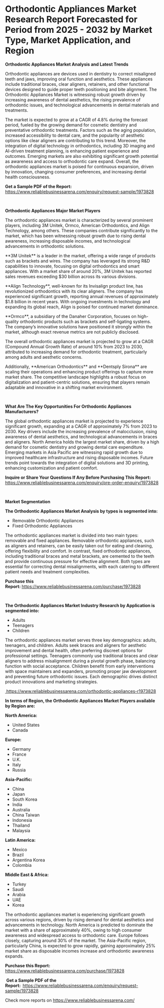 <p><h1>Orthodontic Appliances Market Research Report Forecasted for Period from 2025 -  2032 by Market Type, Market Application, and Region</h1></p><p><strong>Orthodontic Appliances Market Analysis and Latest Trends</strong></p>
<p><p>Orthodontic appliances are devices used in dentistry to correct misaligned teeth and jaws, improving oral function and aesthetics. These appliances include traditional braces, clear aligners, retainers, and other functional devices designed to guide proper teeth positioning and bite alignment. The Orthodontic Appliances Market is witnessing robust growth driven by increasing awareness of dental aesthetics, the rising prevalence of orthodontic issues, and technological advancements in dental materials and treatments.</p><p>The market is expected to grow at a CAGR of 4.8% during the forecast period, fueled by the growing demand for cosmetic dentistry and preventative orthodontic treatments. Factors such as the aging population, increased accessibility to dental care, and the popularity of aesthetic options like clear aligners are contributing to this trend. Moreover, the integration of digital technology in orthodontics, including 3D imaging and AI-driven treatment planning, is enhancing patient experience and outcomes. Emerging markets are also exhibiting significant growth potential as awareness and access to orthodontic care expand. Overall, the orthodontic appliances market is poised for continuous expansion, driven by innovation, changing consumer preferences, and increasing dental health consciousness.</p></p>
<p><strong>Get a Sample PDF of the Report:&nbsp;</strong> <a href="https://www.reliablebusinessarena.com/enquiry/request-sample/1973828?utm_campaign=2189&utm_medium=2&utm_source=Github&utm_content=ia&utm_term=04032025&utm_id=orthodontic-appliances">https://www.reliablebusinessarena.com/enquiry/request-sample/1973828</a></p>
<p>&nbsp;</p>
<p><strong>Orthodontic Appliances Major Market Players</strong></p>
<p><p>The orthodontic appliances market is characterized by several prominent players, including 3M Unitek, Ormco, American Orthodontics, and Align Technology, among others. These companies contribute significantly to the market, which has been witnessing robust growth due to rising dental awareness, increasing disposable incomes, and technological advancements in orthodontic solutions.</p><p>**3M Unitek** is a leader in the market, offering a wide range of products such as brackets and wires. The company has leveraged its strong R&D capabilities to innovate, focusing on digital orthodontics and smart appliances. With a market share of around 20%, 3M Unitek has reported sales revenues exceeding $30 billion across its various divisions.</p><p>**Align Technology**, well-known for its Invisalign product line, has revolutionized orthodontics with its clear aligners. The company has experienced significant growth, reporting annual revenues of approximately $1.8 billion in recent years. With ongoing investments in technology and expanding its global reach, Align is poised for continued market dominance.</p><p>**Ormco**, a subsidiary of the Danaher Corporation, focuses on high-quality orthodontic products such as brackets and self-ligating systems. The company’s innovative solutions have positioned it strongly within the market, although exact revenue metrics are not publicly disclosed.</p><p>The overall orthodontic appliances market is projected to grow at a CAGR (Compound Annual Growth Rate) of around 10% from 2023 to 2030, attributed to increasing demand for orthodontic treatment, particularly among adults and aesthetic concerns. </p><p>Additionally, **American Orthodontics** and **Dentsply Sirona** are scaling their operations and enhancing product offerings to capture more market share. The competitive landscape highlights a robust focus on digitalization and patient-centric solutions, ensuring that players remain adaptable and innovative in a shifting market environment.</p></p>
<p>&nbsp;</p>
<p><strong>What Are The Key Opportunities For Orthodontic Appliances Manufacturers?</strong></p>
<p><p>The global orthodontic appliances market is projected to experience significant growth, expanding at a CAGR of approximately 7% from 2023 to 2030. Key drivers include the increasing prevalence of malocclusion, rising awareness of dental aesthetics, and technological advancements in braces and aligners. North America holds the largest market share, driven by a high demand for cosmetic dentistry and growing dental care expenditure. Emerging markets in Asia Pacific are witnessing rapid growth due to improved healthcare infrastructure and rising disposable incomes. Future trends point towards the integration of digital solutions and 3D printing, enhancing customization and patient comfort.</p></p>
<p><strong>Inquire or Share Your Questions If Any Before Purchasing This Report:</strong> <a href="https://www.reliablebusinessarena.com/enquiry/pre-order-enquiry/1973828?utm_campaign=2189&utm_medium=2&utm_source=Github&utm_content=ia&utm_term=04032025&utm_id=orthodontic-appliances">https://www.reliablebusinessarena.com/enquiry/pre-order-enquiry/1973828</a></p>
<p>&nbsp;</p>
<p><strong>Market Segmentation</strong></p>
<p><strong>The Orthodontic Appliances Market Analysis by types is segmented into:</strong></p>
<p><ul><li>Removable Orthodontic Appliances</li><li>Fixed Orthodontic Appliances</li></ul></p>
<p><p>The orthodontic appliances market is divided into two main types: removable and fixed appliances. Removable orthodontic appliances, such as aligners and retainers, can be easily taken out for eating and cleaning, offering flexibility and comfort. In contrast, fixed orthodontic appliances, including traditional braces and metal brackets, are cemented to the teeth and provide continuous pressure for effective alignment. Both types are essential for correcting dental misalignments, with each catering to different patient needs and treatment complexities.</p></p>
<p><strong>Purchase this Report:&nbsp;</strong><a href="https://www.reliablebusinessarena.com/purchase/1973828?utm_campaign=2189&utm_medium=2&utm_source=Github&utm_content=ia&utm_term=04032025&utm_id=orthodontic-appliances">https://www.reliablebusinessarena.com/purchase/1973828</a></p>
<p>&nbsp;</p>
<p><strong>The Orthodontic Appliances Market Industry Research by Application is segmented into:</strong></p>
<p><ul><li>Adults</li><li>Teenagers</li><li>Children</li></ul></p>
<p><p>The orthodontic appliances market serves three key demographics: adults, teenagers, and children. Adults seek braces and aligners for aesthetic improvement and dental health, often preferring discreet options for professional settings. Teenagers commonly use traditional braces and clear aligners to address misalignment during a pivotal growth phase, balancing function with social acceptance. Children benefit from early interventions with space maintainers and expanders, promoting proper jaw development and preventing future orthodontic issues. Each demographic drives distinct product innovations and marketing strategies.</p></p>
<p><a href="https://www.reliablebusinessarena.com/orthodontic-appliances-r1973828?utm_campaign=2189&utm_medium=2&utm_source=Github&utm_content=ia&utm_term=04032025&utm_id=orthodontic-appliances">&nbsp;https://www.reliablebusinessarena.com/orthodontic-appliances-r1973828</a></p>
<p><strong>In terms of Region, the Orthodontic Appliances Market Players available by Region are:</strong></p>
<p>
    <p> <strong> North America: </strong>
        <ul>
            <li>United States</li>
            <li>Canada</li>
        </ul>
        </p> 
    <p> <strong> Europe: </strong>
        <ul>
            <li>Germany</li>
            <li>France</li>
            <li>U.K.</li>
            <li>Italy</li>
            <li>Russia</li>
        </ul>
        </p> 
    <p> <strong> Asia-Pacific: </strong>
        <ul>
            <li>China</li>
            <li>Japan</li>
            <li>South Korea</li>
            <li>India</li>
            <li>Australia</li>
            <li>China Taiwan</li>
            <li>Indonesia</li>
            <li>Thailand</li>
            <li>Malaysia</li>
        </ul>
        </p> 
    <p> <strong> Latin America: </strong>
        <ul>
            <li>Mexico</li>
            <li>Brazil</li>
            <li>Argentina Korea</li>
            <li>Colombia</li>
        </ul>
        </p> 
    <p> <strong> Middle East & Africa: </strong>
        <ul>
            <li>Turkey</li>
            <li>Saudi</li>
            <li>Arabia</li>
            <li>UAE</li>
            <li>Korea</li>
        </ul>
    </p>
    </p>
<p><p>The orthodontic appliances market is experiencing significant growth across various regions, driven by rising demand for dental aesthetics and advancements in technology. North America is predicted to dominate the market with a share of approximately 40%, owing to high consumer awareness and widespread access to orthodontic care. Europe follows closely, capturing around 30% of the market. The Asia-Pacific region, particularly China, is expected to grow rapidly, gaining approximately 25% market share as disposable incomes increase and orthodontic awareness expands.</p></p>
<p><strong>Purchase this Report: </strong><a href="https://www.reliablebusinessarena.com/purchase/1973828?utm_campaign=2189&utm_medium=2&utm_source=Github&utm_content=ia&utm_term=04032025&utm_id=orthodontic-appliances">https://www.reliablebusinessarena.com/purchase/1973828</a></p>
<p>&nbsp;<strong>Get a Sample PDF of the Report:&nbsp;&nbsp;</strong><a href="https://www.reliablebusinessarena.com/enquiry/request-sample/1973828?utm_campaign=2189&utm_medium=2&utm_source=Github&utm_content=ia&utm_term=04032025&utm_id=orthodontic-appliances">https://www.reliablebusinessarena.com/enquiry/request-sample/1973828</a></p>
<p><strong></strong></p>
<p>Check more reports on <a href="https://www.reliablebusinessarena.com/?utm_campaign=2189&utm_medium=2&utm_source=Github&utm_content=ia&utm_term=04032025&utm_id=orthodontic-appliances">https://www.reliablebusinessarena.com/</a></p>